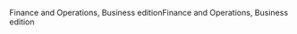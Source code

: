 <span data-ttu-id="490c9-101">Finance and Operations, Business edition</span><span class="sxs-lookup"><span data-stu-id="490c9-101">Finance and Operations, Business edition</span></span>